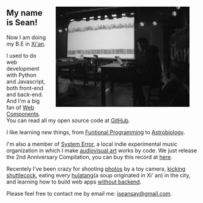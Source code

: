 <img src="/img/sean2.jpg" alt="me, by Zila" width="350" style="float:right;margin:25px"/>

## My name is Sean!

Now I am doing my B.E in [Xi'an][xian].

I used to do web development with Python and Javascript, both front-end and back-end. And I'm a big fan of [Web Components][web_components]. You can read all my open source code at [GitHub][github].

I like learning new things, from [Funtional Programming][progfun] to [Astrobiology][astrobiology].

I'm also a member of [System Error][system_error], a local indie experimental music organization in which I make [audiovisual art][kunjinkao_video] works by code. We just release the 2nd Anniversary Compilation, you can buy this record at [here][se2].

Recentely I’ve been crazy for shooting [photos][photos] by a toy camera, [kicking shuttlecock][jianzi], eating every [hulatang][hulatang](a soup originated in Xi' an) in the city, and learning how to build web apps [without backend][nobackend].

Please feel free to contact me by email me: <iseansay@gmail.com>.

[xian]: http://en.wikipedia.org/wiki/Xi%27an
[web_components]: http://www.w3.org/TR/components-intro/
[github]: http://github.com/seansay
[astrobiology]: /certificates/astrobio.pdf
[progfun]: /certificates/progfun.pdf
[system_error]: http://site.douban.com/System-error/
[kunjinkao_video]: http://site.douban.com/kunjinkao/widget/videos/13803886/video/319234/
[se2]: http://se2.kunjinkao.org/
[photos]: http://photos.notimportant.org
[jianzi]: http://instagram.com/p/islRPBPRjX/
[hulatang]: http://instagram.com/p/gVHTDuPRgg/
[nobackend]: http://nobackend.org/